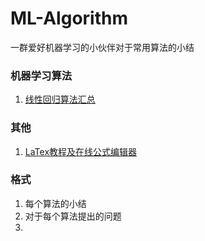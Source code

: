# ML-Algorithm
一群爱好机器学习的小伙伴对于常用算法的小结

### 机器学习算法
1. [线性回归算法汇总](https://github.com/zuolinye/ML-Algorithm/blob/master/%E7%BA%BF%E6%80%A7%E5%9B%9E%E5%BD%92%EF%BC%88Linear%20Regression%EF%BC%89/%E7%BA%BF%E6%80%A7%E5%9B%9E%E5%BD%92%E7%AE%97%E6%B3%95%E6%B1%87%E6%80%BB.md)




### 其他
1. [LaTex教程及在线公式编辑器](https://github.com/zuolinye/ML-Algorithm/blob/master/LaTex%E6%95%99%E7%A8%8B%E5%8F%8A%E5%9C%A8%E7%BA%BF%E5%85%AC%E5%BC%8F%E7%BC%96%E8%BE%91%E5%99%A8.md)




### 格式
1. 每个算法的小结
2. 对于每个算法提出的问题
3. 
